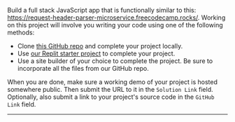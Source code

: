 <div class="challenge-instructions"><div><section id="description">
<p>Build a full stack JavaScript app that is functionally similar to this: <a href="https://request-header-parser-microservice.freecodecamp.rocks/" rel="noopener noreferrer nofollow" target="_blank">https://request-header-parser-microservice.freecodecamp.rocks/</a>. Working on this project will involve you writing your code using one of the following methods:</p>
<ul>
<li>Clone <a href="https://github.com/freeCodeCamp/boilerplate-project-headerparser/" rel="noopener noreferrer nofollow" target="_blank">this GitHub repo</a> and complete your project locally.</li>
<li>Use <a href="https://replit.com/github/freeCodeCamp/boilerplate-project-headerparser" rel="noopener noreferrer nofollow" target="_blank">our Replit starter project</a> to complete your project.</li>
<li>Use a site builder of your choice to complete the project. Be sure to incorporate all the files from our GitHub repo.</li>
</ul>
<p>When you are done, make sure a working demo of your project is hosted somewhere public. Then submit the URL to it in the <code>Solution Link</code> field. Optionally, also submit a link to your project's source code in the <code>GitHub Link</code> field.</p>
</section></div><hr/></div>